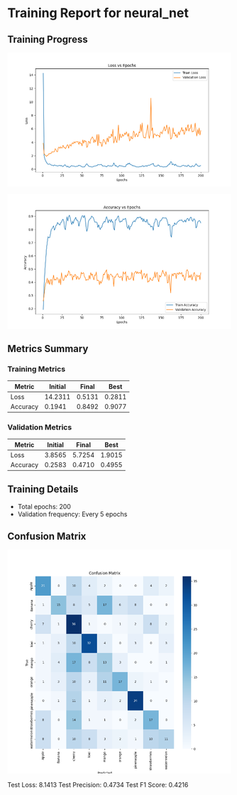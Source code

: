 
# Training Report for neural_net

## Training Progress

![Loss vs Epochs](docs/neural_net_loss.png)

![Accuracy vs Epochs](docs/neural_net_accuracy.png)

## Metrics Summary

### Training Metrics

| Metric | Initial | Final | Best |
|--------|---------|-------|------|
| Loss   | 14.2311 | 0.5131 | 0.2811 |
| Accuracy | 0.1941 | 0.8492 | 0.9077 |

### Validation Metrics

| Metric | Initial | Final | Best |
|--------|---------|-------|------|
| Loss   | 3.8565 | 5.7254 | 1.9015 |
| Accuracy | 0.2583 | 0.4710 | 0.4955 |

## Training Details

- Total epochs: 200
- Validation frequency: Every 5 epochs

## Confusion Matrix

![Confusion Matrix](docs/neural_net_confusion_matrix.png)


Test Loss: 8.1413
Test Precision: 0.4734
Test F1 Score: 0.4216